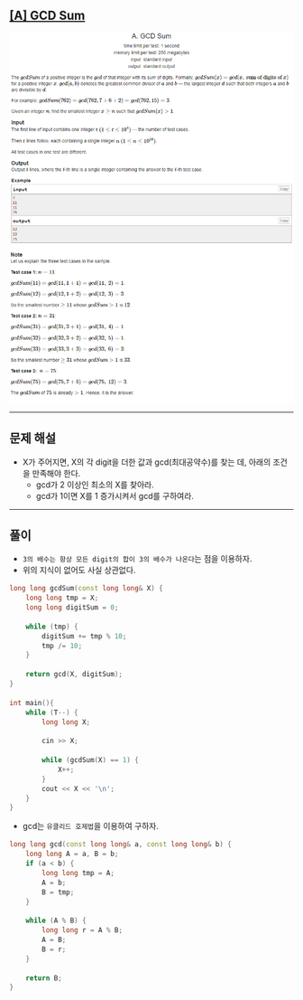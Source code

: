 ## [[A] GCD Sum](https://codeforces.com/contest/1498/problem/A)
![](imgs/1.PNG)
![](imgs/2.PNG)
___
## 문제 해설
- X가 주어지면, X의 각 digit을 더한 값과 gcd(최대공약수)를 찾는 데, 아래의 조건을 만족해야 한다.
    - gcd가 2 이상인 최소의 X를 찾아라.
    - gcd가 1이면 X를 1 증가시켜서 gcd를 구하여라.
___
## 풀이
- `3의 배수는 항상 모든 digit의 합이 3의 배수가 나온다`는 점을 이용하자.
- 위의 지식이 없어도 사실 상관없다.
```c++
long long gcdSum(const long long& X) {
	long long tmp = X;
	long long digitSum = 0;

	while (tmp) {
		digitSum += tmp % 10;
		tmp /= 10;
	}

	return gcd(X, digitSum);
}

int main(){
	while (T--) {
		long long X;

		cin >> X;

		while (gcdSum(X) == 1) {
			X++;
		}
		cout << X << '\n';
	}
}
```
- gcd는 `유클리드 호제법`을 이용하여 구하자.
```c++
long long gcd(const long long& a, const long long& b) {
	long long A = a, B = b;
	if (a < b) {
		long long tmp = A;
		A = b;
		B = tmp;
	}

	while (A % B) {
		long long r = A % B;
		A = B;
		B = r;
	}

	return B;
}
```
